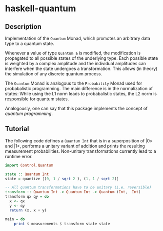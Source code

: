 
# haskell-quantum

## Description

Implementation of the `Quantum` Monad, which promotes an arbitrary data type to a quantum state.

Whenever a value of type `Quantum a` is modified, the modification is propagated to all
possible states of the underlying type.
Each possible state is weighted by a complex amplitude and the individual amplitudes can interfere
when the state undergoes a transformation.
This allows (in theory) the simulation of any discrete quantum process.
 
The `Quantum` Monad is analogous to the `Probability` Monad used for probabalistic programming.
The main difference is in the normalization of states: While using the L1 norm leads to probabalistic states, the L2 norm is responsible for quantum states.
 
Analogously, one can say that this package implements the concept of *quantum programming*.

## Tutorial

The following code defines a `Quantum Int` that is in a superposition of |0> and |1>,
performs a unitary variant of addition and prints the resulting measurement probabilities.
Non-unitary transformations currently lead to a runtime error.

```haskell
import Control.Quantum

state :: Quantum Int
state = quantize [(0, 1 / sqrt 2 ), (1, 1 / sqrt 2)]

-- All quantum transformations have to be unitary (i.e. reversible)
transform :: Quantum Int -> Quantum Int -> Quantum (Int,  Int)
transform qx qy = do
  x <- qx
  y <- qy
  return (x, x + y)

main = do
    print $ measurements $ transform state state
```

